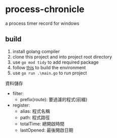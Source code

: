 # process-chronicle  

a process timer record for windows

## build  
1. install golang compiler
2. clone this project and into project root directory
3. use `go mod tidy` to add required package
4. follow [this](https://docs.fyne.io/) to build the environment
5. use `go run .\main.go` to run project  

資料儲存
* filter:
    * prefix(route): 要過濾的程式(前綴)
* register:
    * alias: 程式名稱
    * path: 程式路徑
    * totalTime: 總開啟時間
    * lastOpened: 最後開啟日期